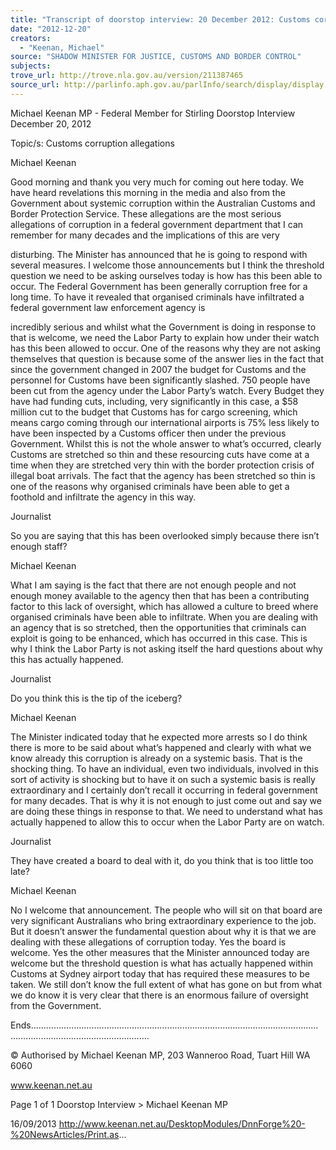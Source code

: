 ```yaml
---
title: "Transcript of doorstop interview: 20 December 2012: Customs corruption allegations"
date: "2012-12-20"
creators:
  - "Keenan, Michael"
source: "SHADOW MINISTER FOR JUSTICE, CUSTOMS AND BORDER CONTROL"
subjects:
trove_url: http://trove.nla.gov.au/version/211387465
source_url: http://parlinfo.aph.gov.au/parlInfo/search/display/display.w3p;query=Id%3A%22media/pressrel/2729333%22
---
```


 Michael Keenan MP - Federal Member for Stirling Doorstop Interview December 20, 2012

 Topic/s: Customs corruption allegations

 Michael Keenan

 Good morning and thank you very much for coming out here today. We have heard revelations this morning in the media and also from the Government about systemic corruption within the Australian Customs and Border Protection Service. These allegations are the most serious allegations of corruption in a federal government department that I can remember for many decades and the implications of this are  very

 disturbing. The Minister has announced that he is going to respond with several measures. I welcome those announcements but I think the threshold question we need to be asking ourselves today is how has this been able to occur. The Federal Government has been generally corruption free for a long time. To have it revealed that organised criminals have infiltrated a federal government law enforcement agency is

 incredibly serious and whilst what the Government is doing in response to that is welcome, we need the Labor Party to explain how under their watch has this been allowed to occur. One of the reasons why they are not asking themselves that question is because some of the answer  lies  in  the  fact  that  since  the  government  changed  in  2007  the  budget  for  Customs  and  the  personnel  for  Customs  have  been significantly slashed. 750 people have been cut from the agency under the Labor Party’s watch. Every Budget they have had funding cuts, including, very significantly in this case, a $58 million cut to the budget that Customs has for cargo screening, which means cargo coming through our international airports is 75% less likely to have been inspected by a Customs officer then under the previous Government. Whilst this is not the whole answer to what’s occurred, clearly Customs are stretched so thin and these resourcing cuts have come at a time when they are stretched very thin with the border protection crisis of illegal boat arrivals. The fact that the agency has been stretched so thin is one of the reasons why organised criminals have been able to get a foothold and infiltrate the agency in this way.

 Journalist

 So you are saying that this has been overlooked simply because there isn’t enough staff?

 Michael Keenan

 What  I  am  saying  is  the  fact  that  there  are  not  enough  people  and  not  enough  money  available  to  the  agency  then  that  has  been  a contributing factor to this lack of oversight, which has allowed a culture to breed where organised criminals have been able to infiltrate. When you are dealing  with  an  agency  that is  so  stretched,  then  the  opportunities  that  criminals  can  exploit  is  going  to  be  enhanced,  which  has occurred in this case. This is why I think the Labor Party is not asking itself the hard questions about why this has actually happened.

 Journalist

 Do you think this is the tip of the iceberg?

 Michael Keenan

 The Minister indicated today that he expected more arrests so I do think there is more to be said about what’s happened and clearly with what we know already this corruption is already on a systemic basis. That is the shocking thing. To have an individual, even two individuals, involved in this sort of activity is shocking but to have it on such a systemic basis is really extraordinary and I certainly don’t recall it occurring in federal government for many decades. That is why it is not enough to just come out and say we are doing these things in response to  that. We need to understand what has actually happened to allow this to occur when the Labor Party are on watch.

 Journalist

 They have created a board to deal with it, do you think that is too little too late?

 Michael Keenan

 No I welcome that announcement. The people who will sit on that board are very significant Australians who bring extraordinary experience to the job. But it doesn’t answer the fundamental question about why it is that we are dealing with these allegations of corruption today. Yes the  board  is  welcome.  Yes  the  other  measures  that  the  Minister  announced  today  are  welcome  but  the  threshold  question  is  what  has actually happened within Customs at Sydney airport today that has required these measures to be taken. We still don’t know the full extent of what has gone on but from what we do know it is very clear that there is an enormous failure of oversight from the Government.

 Ends…………………………………………………………………………………………………………………………………………………….

 © Authorised by Michael Keenan MP, 203 Wanneroo Road, Tuart Hill WA 6060

 www.keenan.net.au

 Page 1 of 1 Doorstop Interview > Michael Keenan MP

 16/09/2013 http://www.keenan.net.au/DesktopModules/DnnForge%20-%20NewsArticles/Print.as...

